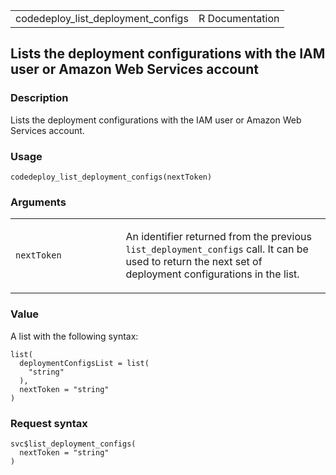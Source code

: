 <table style="width: 100%;">
<tbody>
<tr class="odd">
<td>codedeploy_list_deployment_configs</td>
<td style="text-align: right;">R Documentation</td>
</tr>
</tbody>
</table>

## Lists the deployment configurations with the IAM user or Amazon Web Services account

### Description

Lists the deployment configurations with the IAM user or Amazon Web
Services account.

### Usage

    codedeploy_list_deployment_configs(nextToken)

### Arguments

<table>
<colgroup>
<col style="width: 35%" />
<col style="width: 65%" />
</colgroup>
<tbody>
<tr class="odd">
<td><code
id="codedeploy_list_deployment_configs_:_nextToken">nextToken</code></td>
<td><p>An identifier returned from the previous
<code>list_deployment_configs</code> call. It can be used to return the
next set of deployment configurations in the list.</p></td>
</tr>
</tbody>
</table>

### Value

A list with the following syntax:

    list(
      deploymentConfigsList = list(
        "string"
      ),
      nextToken = "string"
    )

### Request syntax

    svc$list_deployment_configs(
      nextToken = "string"
    )
